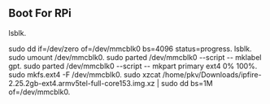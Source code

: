 ## Boot For RPi
lsblk. 

sudo dd if=/dev/zero of=/dev/mmcblk0 bs=4096 status=progress. 
lsblk. 
sudo umount /dev/mmcblk0. 
sudo parted /dev/mmcblk0 --script -- mklabel gpt. 
sudo parted /dev/mmcblk0 --script -- mkpart primary ext4 0% 100%. 
sudo mkfs.ext4 -F /dev/mmcblk0. 
sudo xzcat /home/pkv/Downloads/ipfire-2.25.2gb-ext4.armv5tel-full-core153.img.xz | sudo dd bs=1M of=/dev/mmcblk0. 

